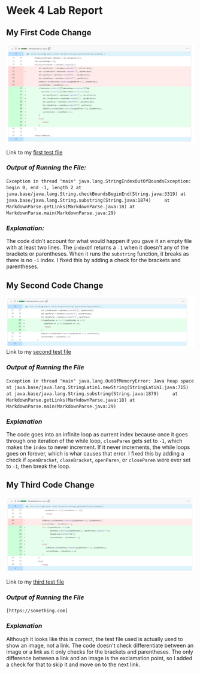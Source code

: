 # Week 4 Lab Report 

## __My First Code Change__

![](Fail1.JPG)

Link to my [first test file](https://github.com/yozygao/markdown-parser/blob/main/test-file2.md)

### _Output of Running the File:_
`Exception in thread "main" java.lang.StringIndexOutOfBoundsException: begin 0, end -1, length 2
        at java.base/java.lang.String.checkBoundsBeginEnd(String.java:3319)
        at java.base/java.lang.String.substring(String.java:1874)    
        at MarkdownParse.getLinks(MarkdownParse.java:18)
        at MarkdownParse.main(MarkdownParse.java:29)`

### _Explanation:_
The code didn't account for what would happen if you gave it an empty file with at least two lines. The `indexOf` returns a `-1` when it doesn't any of the brackets or parentheses. When it runs the `substring` function, it breaks as there is no `-1` index. I fixed this by adding a check for the brackets and parentheses. 


## __My Second Code Change__ 

![](Fail2.JPG)
Link to my [second test file](https://github.com/yozygao/markdown-parser/blob/main/test-file4.md)

### _Output of Running the File_
`Exception in thread "main" java.lang.OutOfMemoryError: Java heap space
        at java.base/java.lang.StringLatin1.newString(StringLatin1.java:715)
        at java.base/java.lang.String.substring(String.java:1879)    
        at MarkdownParse.getLinks(MarkdownParse.java:18)
        at MarkdownParse.main(MarkdownParse.java:29)`

### _Explanation_
The code goes into an infinite loop as current index because once it goes through one iteration of the while loop, `closeParen` gets set to `-1`, which makes the `index` to never increment. If it never increments, the while loops goes on forever, which is whar causes that error. I fixed this by adding a check if `openBracket`, `closeBracket`, `openParen`, or `closeParen` were ever set to `-1`, then break the loop. 

## __My Third Code Change__

![](Fail3.jpg)

Link to my [third test file](https://github.com/yozygao/markdown-parser/blob/main/test-file3.md)

### _Output of Running the File_
`[https://something.com]`

### _Explanation_
Although it looks like this is correct, the test file used is actually used to show an image, not a link. The code doesn't check differentiate between an image or a link as it only checks for the brackets and parentheses. The only difference between a link and an image is the exclamation point, so I added a check for that to skip it and move on to the next link. 
